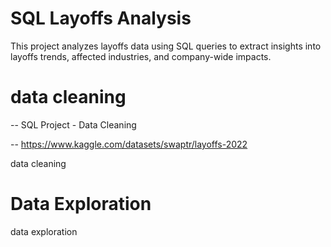 # SQL Layoffs Analysis
This project analyzes layoffs data using SQL queries to extract insights into layoffs trends, affected industries, and company-wide impacts.
# data cleaning
-- SQL Project - Data Cleaning

-- https://www.kaggle.com/datasets/swaptr/layoffs-2022

<a href="https://github.com/simonwairimu-hash/SQL_LAYOFFs_PROJECT/blob/main/LAYOFFS%20SQL%20DATA%20CLEANING.sql"></a> data cleaning

# Data Exploration
<a href="https://github.com/simonwairimu-hash/SQL_LAYOFFs_PROJECT/blob/main/LAYOFFS%20SQL%20DATA%20CLEANING.sql"></a> data exploration
